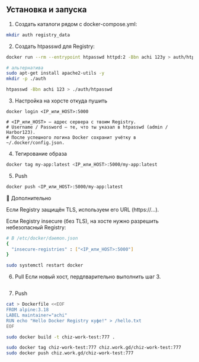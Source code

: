 ## Установка и запуска

1. Создать каталоги рядом с docker-compose.yml:

```sh
mkdir auth registry_data
```

2. Создать htpasswd для Registry:

```sh
docker run --rm --entrypoint htpasswd httpd:2 -Bbn achi 123y > auth/htpasswd
```

```sh
# альтернатива
sudo apt-get install apache2-utils -y
mkdir -p ./auth

htpasswd -Bbn achi 123 > ./auth/htpasswd
```

3. Настройка на хорсте откуда пушить

```ssh
docker login <IP_или_HOST>:5000

# <IP_или_HOST> — адрес сервера с твоим Registry.
# Username / Password — те, что ты указал в htpasswd (admin / Harbor123).
# После успешного логина Docker сохранит учётку в ~/.docker/config.json.

```

4. Тегирование образа

```sh
docker tag my-app:latest <IP_или_HOST>:5000/my-app:latest
```

5. Push

```sh
docker push <IP_или_HOST>:5000/my-app:latest
```

🔹 Дополнительно

Если Registry защищён TLS, используем его URL (https://...).

Если Registry insecure (без TLS), на хосте нужно разрешить небезопасный Registry:

```sh
# В /etc/docker/daemon.json
{
  "insecure-registries" : ["<IP_или_HOST>:5000"]
}
```

```sh
sudo systemctl restart docker
```

6. Pull
   Если новый хост, пердлварительно выполнить шаг 3.

```shdocker pull <IP_или_HOST>:5000/my-app:latest

```

7. Push

```sh
cat > Dockerfile <<EOF
FROM alpine:3.18
LABEL maintainer="achi"
RUN echo "Hello Docker Registry куфе!" > /hello.txt
EOF
```

```sh
sudo docker build -t chiz-work-test:777 .
```

```sh
sudo docker tag chiz-work-test:777 chiz.work.gd/chiz-work-test:777
sudo docker push chiz.work.gd/chiz-work-test:777
```

